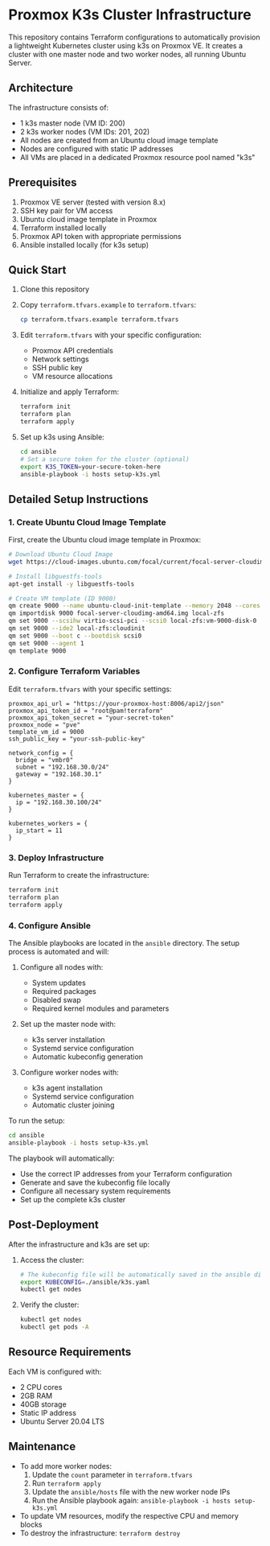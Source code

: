 # Proxmox K3s Cluster Infrastructure

This repository contains Terraform configurations to automatically provision a lightweight Kubernetes cluster using k3s on Proxmox VE. It creates a cluster with one master node and two worker nodes, all running Ubuntu Server.

## Architecture

The infrastructure consists of:
- 1 k3s master node (VM ID: 200)
- 2 k3s worker nodes (VM IDs: 201, 202)
- All nodes are created from an Ubuntu cloud image template
- Nodes are configured with static IP addresses
- All VMs are placed in a dedicated Proxmox resource pool named "k3s"

## Prerequisites

1. Proxmox VE server (tested with version 8.x)
2. SSH key pair for VM access
3. Ubuntu cloud image template in Proxmox
4. Terraform installed locally
5. Proxmox API token with appropriate permissions
6. Ansible installed locally (for k3s setup)

## Quick Start

1. Clone this repository
2. Copy `terraform.tfvars.example` to `terraform.tfvars`:
   ```bash
   cp terraform.tfvars.example terraform.tfvars
   ```
3. Edit `terraform.tfvars` with your specific configuration:
   - Proxmox API credentials
   - Network settings
   - SSH public key
   - VM resource allocations

4. Initialize and apply Terraform:
   ```bash
   terraform init
   terraform plan
   terraform apply
   ```

5. Set up k3s using Ansible:
   ```bash
   cd ansible
   # Set a secure token for the cluster (optional)
   export K3S_TOKEN=your-secure-token-here
   ansible-playbook -i hosts setup-k3s.yml
   ```

## Detailed Setup Instructions

### 1. Create Ubuntu Cloud Image Template

First, create the Ubuntu cloud image template in Proxmox:

```bash
# Download Ubuntu Cloud Image
wget https://cloud-images.ubuntu.com/focal/current/focal-server-cloudimg-amd64.img

# Install libguestfs-tools
apt-get install -y libguestfs-tools

# Create VM template (ID 9000)
qm create 9000 --name ubuntu-cloud-init-template --memory 2048 --cores 2 --net0 virtio,bridge=vmbr0
qm importdisk 9000 focal-server-cloudimg-amd64.img local-zfs
qm set 9000 --scsihw virtio-scsi-pci --scsi0 local-zfs:vm-9000-disk-0
qm set 9000 --ide2 local-zfs:cloudinit
qm set 9000 --boot c --bootdisk scsi0
qm set 9000 --agent 1
qm template 9000
```

### 2. Configure Terraform Variables

Edit `terraform.tfvars` with your specific settings:

```hcl
proxmox_api_url = "https://your-proxmox-host:8006/api2/json"
proxmox_api_token_id = "root@pam!terraform"
proxmox_api_token_secret = "your-secret-token"
proxmox_node = "pve"
template_vm_id = 9000
ssh_public_key = "your-ssh-public-key"

network_config = {
  bridge = "vmbr0"
  subnet = "192.168.30.0/24"
  gateway = "192.168.30.1"
}

kubernetes_master = {
  ip = "192.168.30.100/24"
}

kubernetes_workers = {
  ip_start = 11
}
```

### 3. Deploy Infrastructure

Run Terraform to create the infrastructure:

```bash
terraform init
terraform plan
terraform apply
```

### 4. Configure Ansible

The Ansible playbooks are located in the `ansible` directory. The setup process is automated and will:

1. Configure all nodes with:
   - System updates
   - Required packages
   - Disabled swap
   - Required kernel modules and parameters

2. Set up the master node with:
   - k3s server installation
   - Systemd service configuration
   - Automatic kubeconfig generation

3. Configure worker nodes with:
   - k3s agent installation
   - Systemd service configuration
   - Automatic cluster joining

To run the setup:

```bash
cd ansible
ansible-playbook -i hosts setup-k3s.yml
```

The playbook will automatically:
- Use the correct IP addresses from your Terraform configuration
- Generate and save the kubeconfig file locally
- Configure all necessary system requirements
- Set up the complete k3s cluster

## Post-Deployment

After the infrastructure and k3s are set up:

1. Access the cluster:
   ```bash
   # The kubeconfig file will be automatically saved in the ansible directory
   export KUBECONFIG=./ansible/k3s.yaml
   kubectl get nodes
   ```

2. Verify the cluster:
   ```bash
   kubectl get nodes
   kubectl get pods -A
   ```

## Resource Requirements

Each VM is configured with:
- 2 CPU cores
- 2GB RAM
- 40GB storage
- Static IP address
- Ubuntu Server 20.04 LTS

## Maintenance

- To add more worker nodes:
  1. Update the `count` parameter in `terraform.tfvars`
  2. Run `terraform apply`
  3. Update the `ansible/hosts` file with the new worker node IPs
  4. Run the Ansible playbook again: `ansible-playbook -i hosts setup-k3s.yml`
- To update VM resources, modify the respective CPU and memory blocks
- To destroy the infrastructure: `terraform destroy`

